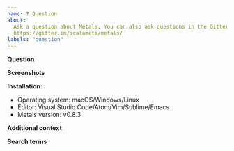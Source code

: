 ```yaml
---
name: ❓ Question
about:
  Ask a question about Metals. You can also ask questions in the Gitter channel
  https://gitter.im/scalameta/metals/
labels: "question"
---
```


**Question**

<!-- Your question -->

**Screenshots**

<!-- If applicable, add screenshots to help explain your problem. -->

**Installation:**

- Operating system: macOS/Windows/Linux
- Editor: Visual Studio Code/Atom/Vim/Sublime/Emacs
- Metals version: v0.8.3

**Additional context**

<!-- Add any other context about the problem here. -->

**Search terms**

<!-- Help other people discover your question by writing words they might search for. -->
